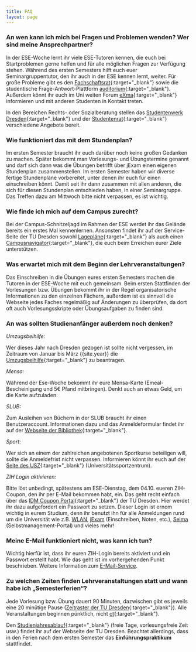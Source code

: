 ```yaml
---
title: FAQ
layout: page
---
```


### An wen kann ich mich bei Fragen und Problemen wenden? Wer sind meine Ansprechpartner?

In der ESE-Woche lernt ihr viele ESE-Tutoren kennen, die euch bei Startproblemen gerne helfen und für alle möglichen Fragen zur Verfügung stehen. Während des ersten Semesters hilft euch euer Seminargruppentutor, den ihr auch in der ESE kennen lernt, weiter. Für große Probleme gibt es den [Fachschaftsrat](http://ifsr.de "FSR"){:target="_blank"} sowie die studentische Frage-Antwort-Plattform [auditorium](http://auditorium.inf.tu-dresden.de "auditorium"){:target="_blank"}. Außerdem könnt ihr euch im Uni weiten Forum [eXma](https://www.exmatrikulationsamt.de/){:target="_blank"} informieren und mit anderen Studenten in Kontakt treten.

In den Bereichen Rechts- oder Sozialberatung stellen das [Studentenwerk Dresden](https://www.studentenwerk-dresden.de/soziales/ "Studentenwerk Dresden"){:target="_blank"} und der [Studentenrat](https://www.stura.tu-dresden.de/beratung "StuRa"){:target="_blank"} verschiedene Angebote bereit.

### Wie funktioniert das mit dem Stundenplan?

Im ersten Semester braucht ihr euch darüber noch keine großen Gedanken zu machen. Später bekommt man Vorlesungs- und Übungstermine genannt und darf sich dann was die Übungen betrifft über jExam einen eigenen Stundenplan zusammenstellen. Im ersten Semester haben wir diverse fertige Stundenpläne vorbereitet, unter denen ihr euch für einen einschreiben könnt. Damit seit ihr dann zusammen mit allen anderen, die sich für diesen Stundenplan entschieden haben, in einer Seminargruppe. Das Treffen dazu am Mittwoch bitte nicht verpassen, es ist wichtig.

### Wie finde ich mich auf dem Campus zurecht?

Bei der Campus-Schnitzeljagd im Rahmen der ESE werdet ihr das Gelände bereits ein erstes Mal kennenlernen. Ansonsten findet ihr auf der Service-Seite der TU Dresden sowohl [Lagepläne](https://tu-dresden.de/service/lageplaene "Lagepläne"){:target="_blank"} als auch einen [Campusnavigator](https://navigator.tu-dresden.de/ "Campusnavigator"){:target="_blank"}, die euch beim Erreichen eurer Ziele unterstützen.

### Was erwartet mich mit dem Beginn der Lehrveranstaltungen?

Das Einschreiben in die Übungen eures ersten Semesters machen die Tutoren in der ESE-Woche mit euch gemeinsam. Beim ersten Stattfinden der Vorlesungen bzw. Übungen bekommt ihr in der Regel organisatorische Informationen zu den einzelnen Fächern, außerdem ist es sinnvoll die Webseite jedes Faches regelmäßig auf Änderungen zu überprüfen, da dort oft auch Vorlesungsskripte oder Übungsaufgaben zu finden sind.

### An was sollten Studienanfänger außerdem noch denken?

_Umzugsbeihilfe:_

Wer dieses Jahr nach Dresden gezogen ist sollte nicht vergessen, im Zeitraum von Januar bis März {{site.year}} die [Umzugsbeihilfe](https://www.studentenwerk-dresden.de/wohnen/umzugsbeihilfe.html "Umzugsbeihilfe"){:target="_blank"} zu beantragen.

_Mensa:_

Während der Ese-Woche bekommt ihr eure Mensa-Karte (Emeal-Bescheinigung und 5€ Pfand mitbringen). Denkt auch an etwas Geld, um die Karte aufzuladen.

_SLUB:_

Zum Ausleihen von Büchern in der SLUB braucht ihr einen Benutzeraccount. Informationen dazu und das Anmeldeformular findet ihr auf der [Webseite der Bibliothek](https://www.slub-dresden.de/service/anmelden/ "Webseite der Bibliothek"){:target="_blank"}.

_Sport_:

Wer sich an einem der zahlreichen angebotenen Sportkurse beteiligen will, sollte die Anmeldefrist nicht verpassen. Informieren könnt ihr euch auf der [Seite des USZ](https://tu-dresden.de/die_tu_dresden/zentrale_einrichtungen/usz "Seite des USZ"){:target="_blank"} (Universitätssportzentrum).

_ZIH Login aktivieren:_

Bitte löst unbedingt, spätestens am ESE-Dienstag, dem 04.10. eueren ZIH-Coupon, den ihr per E-Mail bekommen habt, ein. Das geht recht einfach über das [IDM Coupon Portal](https://idm-coupon.tu-dresden.de/){:target="_blank"} der TU Dresden. Hier werdet ihr dazu aufgefordert ein Passwort zu setzen. Dieser Login ist ernom wichtig in eurem Studium, denn ihr benutzt ihn für alle Anmeldungen rund um die Universität wie z.B. [WLAN](https://tu-dresden.de/die_tu_dresden/zentrale_einrichtungen/zih/dienste/arbeitsumgebung/zugang_datennetz), [jExam](https://jexam.inf.tu-dresden.de/) (Einschreiben, Noten, etc.), [Selma](https://selma.tu-dresden.de/) (Selbstmanagement-Portal) und vieles mehr!

### Meine E-Mail funktioniert nicht, was kann ich tun?

Wichtig hierfür ist, dass ihr euren ZIH-Login bereits aktiviert und ein Passwort erstellt habt. Wie das geht ist im vorhergehenden Punkt beschrieben. Weitere Information zum [E-Mail-Service](https://tu-dresden.de/die_tu_dresden/zentrale_einrichtungen/zih/dienste/arbeitsumgebung/e_mail).

### Zu welchen Zeiten finden Lehrveranstaltungen statt und wann habe ich „Semesterferien“?

Jede Vorlesung bzw. Übung dauert 90 Minuten, dazwischen gibt es jeweils eine 20 minütige Pause ([Zeitraster der TU Dresden](https://tu-dresden.de/studium/organisation/vorlesungsverzeichnis/zeitraster "Zeitraster der TU Dresden"){:target="_blank"}). Alle Veranstaltungen beginnen pünktlich, nicht [ct](https://de.wikipedia.org/wiki/Akademische_Zeitangabe "cum tempore"){:target="_blank"}.

Den [Studienjahresablauf](https://tu-dresden.de/studium/organisation/studienjahresablauf "Studienjahresablauf"){:target="_blank"} (freie Tage, vorlesungsfreie Zeit usw.) findet ihr auf der Webseite der TU Dresden. Beachtet allerdings, dass in den Ferien nach dem ersten Semester das **Einführungspraktikum** stattfindet.
